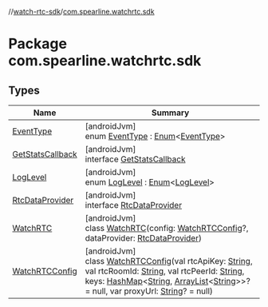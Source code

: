 //[watch-rtc-sdk](../../index.md)/[com.spearline.watchrtc.sdk](index.md)

# Package com.spearline.watchrtc.sdk

## Types

| Name | Summary |
|---|---|
| [EventType](-event-type/index.md) | [androidJvm]<br>enum [EventType](-event-type/index.md) : [Enum](https://kotlinlang.org/api/latest/jvm/stdlib/kotlin/-enum/index.html)&lt;[EventType](-event-type/index.md)&gt; |
| [GetStatsCallback](-get-stats-callback/index.md) | [androidJvm]<br>interface [GetStatsCallback](-get-stats-callback/index.md) |
| [LogLevel](-log-level/index.md) | [androidJvm]<br>enum [LogLevel](-log-level/index.md) : [Enum](https://kotlinlang.org/api/latest/jvm/stdlib/kotlin/-enum/index.html)&lt;[LogLevel](-log-level/index.md)&gt; |
| [RtcDataProvider](-rtc-data-provider/index.md) | [androidJvm]<br>interface [RtcDataProvider](-rtc-data-provider/index.md) |
| [WatchRTC](-watch-r-t-c/index.md) | [androidJvm]<br>class [WatchRTC](-watch-r-t-c/index.md)(config: [WatchRTCConfig](-watch-r-t-c-config/index.md)?, dataProvider: [RtcDataProvider](-rtc-data-provider/index.md)) |
| [WatchRTCConfig](-watch-r-t-c-config/index.md) | [androidJvm]<br>class [WatchRTCConfig](-watch-r-t-c-config/index.md)(val rtcApiKey: [String](https://kotlinlang.org/api/latest/jvm/stdlib/kotlin/-string/index.html), val rtcRoomId: [String](https://kotlinlang.org/api/latest/jvm/stdlib/kotlin/-string/index.html), val rtcPeerId: [String](https://kotlinlang.org/api/latest/jvm/stdlib/kotlin/-string/index.html), keys: [HashMap](https://kotlinlang.org/api/latest/jvm/stdlib/kotlin.collections/-hash-map/index.html)&lt;[String](https://kotlinlang.org/api/latest/jvm/stdlib/kotlin/-string/index.html), [ArrayList](https://kotlinlang.org/api/latest/jvm/stdlib/kotlin.collections/-array-list/index.html)&lt;[String](https://kotlinlang.org/api/latest/jvm/stdlib/kotlin/-string/index.html)&gt;&gt;? = null, var proxyUrl: [String](https://kotlinlang.org/api/latest/jvm/stdlib/kotlin/-string/index.html)? = null) |
